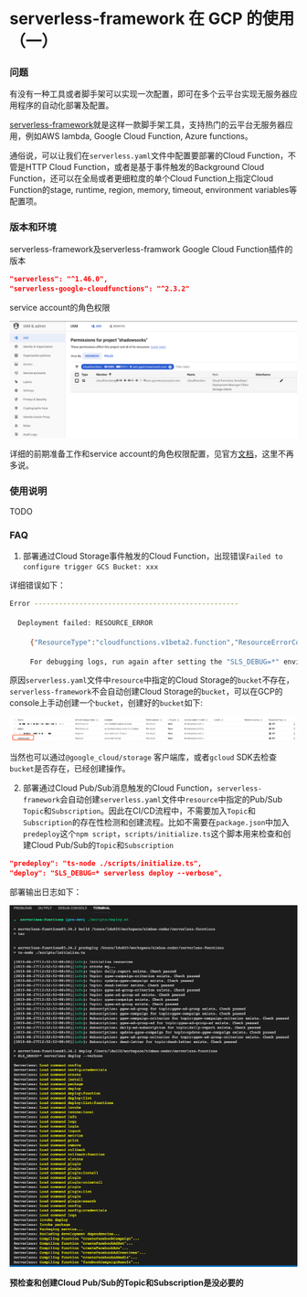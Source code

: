 # serverless-framework 在 GCP 的使用（一）

### 问题

有没有一种工具或者脚手架可以实现一次配置，即可在多个云平台实现无服务器应用程序的自动化部署及配置。

[serverless-framework](https://serverless.com/)就是这样一款脚手架工具，支持热门的云平台无服务器应用，例如AWS lambda, Google Cloud Function, Azure functions。

通俗说，可以让我们在`serverless.yaml`文件中配置要部署的Cloud Function，不管是HTTP Cloud Function，或者是基于事件触发的Background Cloud Function，还可以在全局或者更细粒度的单个Cloud Function上指定Cloud Function的stage, runtime, region, memory, timeout, environment variables等配置项。

### 版本和环境

serverless-framework及serverless-framwork Google Cloud Function插件的版本

```json
"serverless": "^1.46.0",
"serverless-google-cloudfunctions": "^2.3.2"
```

service account的角色权限

![service-account](https://raw.githubusercontent.com/mrdulin/pic-bucket-01/master/WX20190627-124202.png)

详细的前期准备工作和service account的角色权限配置，见官方[文档](https://serverless.com/framework/docs/providers/google/guide/credentials/)，这里不再多说。

### 使用说明

TODO 

### FAQ

1. 部署通过Cloud Storage事件触发的Cloud Function，出现错误`Failed to configure trigger GCS Bucket: xxx`

详细错误如下：

```bash
Error --------------------------------------------------
 
  Deployment failed: RESOURCE_ERROR

     {"ResourceType":"cloudfunctions.v1beta2.function","ResourceErrorCode":"500","ResourceErrorMessage":"Failed to configure trigger GCS Bucket: slideshowp2"}
 
     For debugging logs, run again after setting the "SLS_DEBUG=*" environment variable.
```

原因`serverless.yaml`文件中`resource`中指定的Cloud Storage的`bucket`不存在，`serverless-framework`不会自动创建Cloud Storage的`bucket`，可以在GCP的console上手动创建一个`bucket`，创建好的`bucket`如下:

![](https://raw.githubusercontent.com/mrdulin/pic-bucket-01/master/WX20190627-120655.png)

当然也可以通过`@google_cloud/storage` 客户端库，或者`gcloud` SDK去检查`bucket`是否存在，已经创建操作。

2. 部署通过Cloud Pub/Sub消息触发的Cloud Function，`serverless-framework`会自动创建`serverless.yaml`文件中`resource`中指定的Pub/Sub `Topic`和`Subscription`。因此在CI/CD流程中，不需要加入`Topic`和`Subscription`的存在性检测和创建流程。比如不需要在`package.json`中加入`predeploy`这个`npm script`，`scripts/initialize.ts`这个脚本用来检查和创建Cloud Pub/Sub的`Topic`和`Subscription`

```json
"predeploy": "ts-node ./scripts/initialize.ts",
"deploy": "SLS_DEBUG=* serverless deploy --verbose",
```

部署输出日志如下：

![deploying-cloud-function-logs](https://raw.githubusercontent.com/mrdulin/pic-bucket-01/master/WX20190627-125743.png)

**预检查和创建Cloud Pub/Sub的Topic和Subscription是没必要的**

